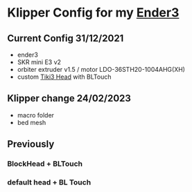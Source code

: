 # Klipper Config for my [Ender3](https://yduf.github.io/ender3/)

## Current Config 31/12/2021
- ender3
- SKR mini E3 v2
- orbiter extruder v1.5 / motor LDO-36STH20-1004AHG(XH)
- custom [Tiki3 Head](https://github.com/thrutheframe/Tiki3#tiki3-version-32) with BLTouch

## Klipper change 24/02/2023
- macro folder
- bed mesh

## Previously
### BlockHead + BLTouch

### default head + BL Touch
